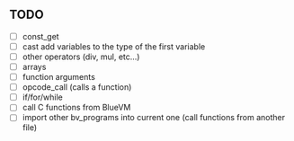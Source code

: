 ## TODO
- [ ] const_get
- [ ] cast add variables to the type of the first variable
- [ ] other operators (div, mul, etc...)
- [ ] arrays
- [ ] function arguments
- [ ] opcode_call (calls a function)
- [ ] if/for/while
- [ ] call C functions from BlueVM
- [ ] import other bv_programs into current one (call functions from another file)